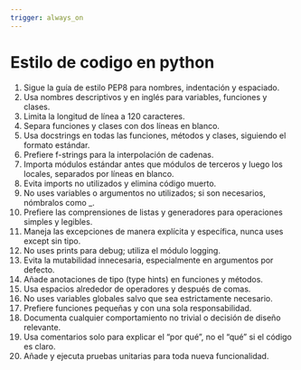 ```yaml
---
trigger: always_on
---
```


# Estilo de codigo en python

1. Sigue la guía de estilo PEP8 para nombres, indentación y espaciado.
2. Usa nombres descriptivos y en inglés para variables, funciones y clases.
3. Limita la longitud de línea a 120 caracteres.
4. Separa funciones y clases con dos líneas en blanco.
5. Usa docstrings en todas las funciones, métodos y clases, siguiendo el formato estándar.
6. Prefiere f-strings para la interpolación de cadenas.
7. Importa módulos estándar antes que módulos de terceros y luego los locales, separados por líneas en blanco.
8. Evita imports no utilizados y elimina código muerto.
9. No uses variables o argumentos no utilizados; si son necesarios, nómbralos como _.
10. Prefiere las comprensiones de listas y generadores para operaciones simples y legibles.
11. Maneja las excepciones de manera explícita y específica, nunca uses except sin tipo.
12. No uses prints para debug; utiliza el módulo logging.
13. Evita la mutabilidad innecesaria, especialmente en argumentos por defecto.
14. Añade anotaciones de tipo (type hints) en funciones y métodos.
15. Usa espacios alrededor de operadores y después de comas.
16. No uses variables globales salvo que sea estrictamente necesario.
17. Prefiere funciones pequeñas y con una sola responsabilidad.
18. Documenta cualquier comportamiento no trivial o decisión de diseño relevante.
19. Usa comentarios solo para explicar el “por qué”, no el “qué” si el código es claro.
20. Añade y ejecuta pruebas unitarias para toda nueva funcionalidad.